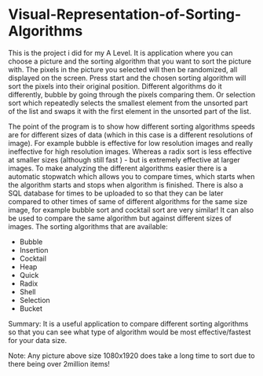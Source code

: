 # Visual-Representation-of-Sorting-Algorithms

This is the project i did for my A Level. It is application where you can choose a picture and the sorting algorithm that you want to sort the picture with. The pixels in the picture you selected will then be randomized, all displayed on the screen. Press start and the chosen sorting algorithm will sort the pixels into their original position. Different algorithms do it differently, bubble by going through the pixels comparing them. Or selection sort which repeatedly selects the smallest element from the unsorted part of the list and swaps it with the first element in the unsorted part of the list. 

The point of the program is to show how different sorting algorithms speeds are for different sizes of data (which in this case is a different resolutions of image). For example bubble is effective for low resolution images and really ineffective for high resolution images. Whereas a radix sort is less effective at smaller sizes (although still fast ) - but is extremely effective at larger images.
To make analyzing the different algorithms easier there is a automatic stopwatch which allows you to compare times, which starts when the algorithm starts and stops when algorithm is finished.
There is also a SQL database for times to be uploaded to so that they can be later compared to other times of same of different algorithms for the same size image, for example bubble sort and cocktail sort are very similar! It can also be used to compare the same algorithm but against different sizes of images. 
The sorting algorithms that are available:
- Bubble
- Insertion
- Cocktail
- Heap
- Quick
- Radix 
- Shell
- Selection
- Bucket

Summary:
It is a useful application to compare different sorting algorithms so that you can see what type of algorithm would be most effective/fastest for your data size. 

Note:
Any picture above size 1080x1920 does take a long time to sort due to there being over 2million items!
